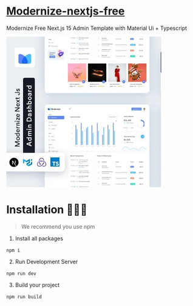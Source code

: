 # <a href="https://github.com/MohammadTahaBatoomi/next-cms">Modernize-nextjs-free</a>
Modernize Free Next.js 15 Admin Template with Material Ui + Typescript 
<!-- Main image of Template -->

  <img src="/public/images/design/Readme.jpg" />



# Installation 👨🏻‍💻

> We recommend you use npm

1. Install all packages

```
npm i
```

2. Run Development Server

```
npm run dev
```

3. Build your project

```
npm run build
```
